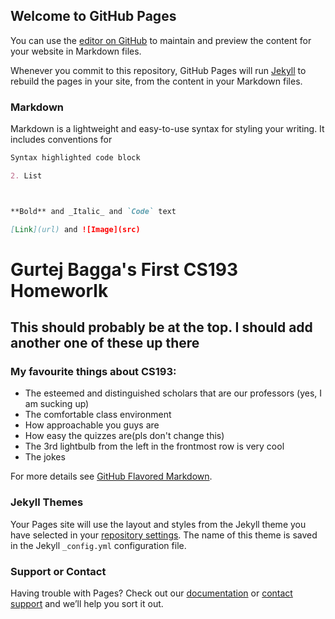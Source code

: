 ## Welcome to GitHub Pages

You can use the [editor on GitHub](https://github.com/kalutes/CS193_Fall18_Lab1/edit/master/index.md) to maintain and preview the content for your website in Markdown files.

Whenever you commit to this repository, GitHub Pages will run [Jekyll](https://jekyllrb.com/) to rebuild the pages in your site, from the content in your Markdown files.

### Markdown

Markdown is a lightweight and easy-to-use syntax for styling your writing. It includes conventions for

```markdown
Syntax highlighted code block

2. List



**Bold** and _Italic_ and `Code` text

[Link](url) and ![Image](src)
```
# Gurtej Bagga's First CS193 Homeworlk
## This should probably be at the top. I should add another one of these up there 
### My favourite things about CS193:

- The esteemed and distinguished scholars that are our professors (yes, I am sucking up)
- The comfortable class environment
- How approachable you guys are
- How easy the quizzes are(pls don't change this)
- The 3rd lightbulb from the left in the frontmost row is very cool
- The jokes 


For more details see [GitHub Flavored Markdown](https://guides.github.com/features/mastering-markdown/).

### Jekyll Themes

Your Pages site will use the layout and styles from the Jekyll theme you have selected in your [repository settings](https://github.com/kalutes/CS193_Fall18_Lab1/settings). The name of this theme is saved in the Jekyll `_config.yml` configuration file.

### Support or Contact

Having trouble with Pages? Check out our [documentation](https://help.github.com/categories/github-pages-basics/) or [contact support](https://github.com/contact) and we’ll help you sort it out.

